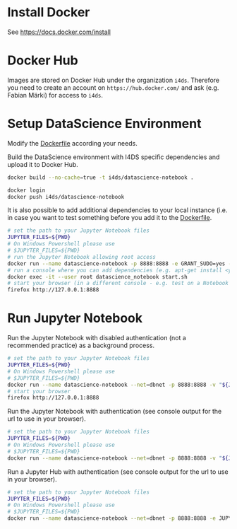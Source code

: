 # Install Docker

See https://docs.docker.com/install


# Docker Hub

Images are stored on Docker Hub under the organization `i4ds`. Therefore you need to create an account on `https://hub.docker.com/` and ask (e.g. Fabian Märki) for access to `i4ds`.


# Setup DataScience Environment 

Modify the [Dockerfile](Dockerfile) according your needs.

Build the DataScience environment with I4DS specific dependencies and upload it to Docker Hub.

```bash
docker build --no-cache=true -t i4ds/datascience-notebook .

docker login
docker push i4ds/datascience-notebook
```

It is also possible to add additional dependencies to your local instance (i.e. in case you want to test something before you add it to the [Dockerfile](Dockerfile).
 
```bash
# set the path to your Jupyter Notebook files
JUPYTER_FILES=${PWD}
# On Windows Powershell please use
# $JUPYTER_FILES=${PWD}
# run the Jupyter Notebook allowing root access 
docker run --name datascience-notebook -p 8888:8888 -e GRANT_SUDO=yes -v "${JUPYTER_FILES}":/home/jovyan/work -d i4ds/datascience-notebook start-notebook.sh --NotebookApp.token=''
# run a console where you can add dependencies (e.g. apt-get install <your dependency>)
docker exec -it --user root datascience_notebook start.sh
# start your browser (in a different console - e.g. test on a Notebook if the dependency is now available)
firefox http://127.0.0.1:8888
```

# Run Jupyter Notebook

Run the Jupyter Notebook with disabled authentication (not a recommended practice) as a background process.

```bash
# set the path to your Jupyter Notebook files
JUPYTER_FILES=${PWD}
# On Windows Powershell please use
# $JUPYTER_FILES=${PWD}
docker run --name datascience-notebook --net=dbnet -p 8888:8888 -v "${JUPYTER_FILES}":/home/jovyan/work -d i4ds/datascience-notebook start-notebook.sh --NotebookApp.token=''
# start your browser
firefox http://127.0.0.1:8888
```

Run the Jupyter Notebook with authentication (see console output for the url to use in your browser).

```bash
# set the path to your Jupyter Notebook files
JUPYTER_FILES=${PWD}
# On Windows Powershell please use
# $JUPYTER_FILES=${PWD}
docker run --name datascience-notebook --net=dbnet -p 8888:8888 -v "${JUPYTER_FILES}":/home/jovyan/work -it --rm i4ds/datascience-notebook
```

Run a Jupyter Hub with authentication (see console output for the url to use in your browser).

```bash
# set the path to your Jupyter Notebook files
JUPYTER_FILES=${PWD}
# On Windows Powershell please use
# $JUPYTER_FILES=${PWD}
docker run --name datascience-notebook --net=dbnet -p 8888:8888 -e JUPYTER_ENABLE_LAB=yes -v "${JUPYTER_FILES}":/home/jovyan/work -it --rm i4ds/datascience-notebook
```
